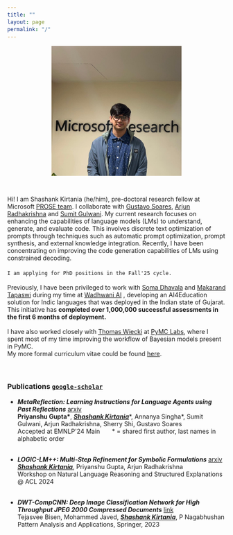 ```yaml
---
title: ""
layout: page
permalink: "/"
---
```

<img src="blogs/images/me_2024.jpg" alt="boy infront of company logo" width="300" height="300" style="display: block; margin: 0 auto">

        

Hi! I am Shashank Kirtania (he/him), pre-doctoral research fellow at Microsoft [PROSE team](https://www.microsoft.com/en-us/research/group/prose/). I collaborate with [Gustavo Soares](https://www.microsoft.com/en-us/research/people/gsoares/), [Arjun Radhakrishna](https://www.microsoft.com/en-us/research/people/arradha/) and [Sumit Gulwani](https://www.microsoft.com/en-us/research/people/sumitg/). My current research focuses on enhancing the capabilities of language models (LMs) to understand, generate, and evaluate code. This involves discrete text optimization of prompts through techniques such as automatic prompt optimization, prompt synthesis, and external knowledge integration. Recently, I have been concentrating on improving the code generation capabilities of LMs using constrained decoding. <br><br>
`I am applying for PhD positions in the Fall'25 cycle.` <br><br>
 Previously, I have been privileged to work with [Soma Dhavala](https://scholar.google.com/citations?user=Rkh1zb8AAAAJ&hl=en) and [Makarand Tapaswi](https://makarandtapaswi.github.io/) during my time at [Wadhwani AI](https://www.wadhwaniai.org) , developing an AI4Education solution for Indic languages that was deployed in the Indian state of Gujarat. This initiative has **completed over 1,000,000 successful assessments in the first 6 months of deployment.**<br><br>
I have also worked closely with [Thomas Wiecki](https://twiecki.io/) at [PyMC Labs](https://www.pymc-labs.com/), where I spent most of my time improving the workflow of Bayesian models present in PyMC.
<br>
My more formal curriculum vitae could be found [here](https://docs.google.com/viewer?url=https://github.com/5hv5hvnk/5hv5hvnk.github.io/raw/master/Shashank_CV.pdf&embedded=true).
<br>
<br>
    
### Publications [`google-scholar`](https://scholar.google.com/citations?user=AT5hwWkAAAAJ&hl=en)

- **_MetaReflection: Learning Instructions for Language Agents using Past Reflections_** [arxiv](https://arxiv.org/abs/2405.13009)<br>
**Priyanshu Gupta\***, <ins>**_Shashank Kirtania_**</ins>\*, Annanya Singha\*, Sumit Gulwani, Arjun Radhakrishna, Sherry Shi, Gustavo Soares<br>
Accepted at EMNLP'24 Main       <tab> * = shared first author, last names in alphabetic order<br><br>

- **_LOGIC-LM++: Multi-Step Refinement for Symbolic Formulations_** [arxiv](https://aclanthology.org/2024.nlrse-1.6/)<br>
<ins>**_Shashank Kirtania_**</ins>, Priyanshu Gupta, Arjun Radhakrishna<br>
Workshop on Natural Language Reasoning and Structured Explanations @ ACL 2024<br><br>

- **_DWT-CompCNN: Deep Image Classification Network for High Throughput JPEG 2000 Compressed Documents_** [link](https://scholar.google.com/citations?view_op=view_citation&hl=en&user=AT5hwWkAAAAJ&citation_for_view=AT5hwWkAAAAJ:u5HHmVD_uO8C)<br>
Tejasvee Bisen, Mohammed Javed, <ins>**_Shashank Kirtania_**</ins>, P Nagabhushan<br>
Pattern Analysis and Applications, Springer, 2023
